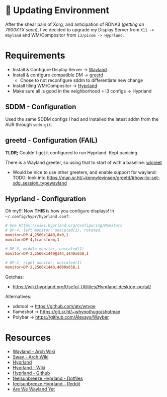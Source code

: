 # 🍚 Updating Environment
After the shear pain of Xorg, and anticipation of RDNA3 (*getting an 7900XTX soon*), I've decided
to upgrade my Display Server from `X11 -> Wayland` and WM/Compositor from `i3/picom -> Hyprland`.

# Requirements
- Install & Configure Display Server -> [Wayland][1]
- Install & configure compatible DM -> [greetd][5]
  - Chose to not reconfigure sddm to differentiate new change
- Install tiling WM/Compositor -> [Hyprland][2]
- Make sure all is good in the neighborhood = i3 configs -> Hyprland

## SDDM - Configuration
Used the same SDDM configs I had and installed the latest sddm from the AUR through `sddm-git`.

## greetd - Configuration (FAIL)
**TLDR;** Couldn't get it configured to run Hyprland. Kept panicing.

There is a Wayland greeter, so using that to start of with a baseline: [wlgreet][6]
- Would be nice to use other greeters, and enable support for wayland: TODO: look into https://man.sr.ht/~kennylevinsen/greetd/#how-to-set-xdg_session_typewayland

## Hyprland - Configuration
Oh my!!! Now **THIS** is how you configure displays!
In `~/.config/hypr/hyprland.conf`:
```conf
# See https://wiki.hyprland.org/Configuring/Monitors
# DP-4, left monitor, unscaled(1), rotated.
monitor=DP-4,2560x1440,0x0,1
monitor=DP-4,transform,1

# DP-3, middle monitor, unscaled(1)
monitor=DP-3,2560x1440@144,1440x658,1

# DP-2, right monitor, unscaled(1)
monitor=DP-2,2560x1440,4000x658,1
```

Gotchas:
- https://wiki.hyprland.org/Useful-Utilities/Hyprland-desktop-portal/

Alternatives:
- xdotool -> https://github.com/atx/wtype
- flameshot -> https://git.sr.ht/~whynothugo/shotman
- Polybar -> https://github.com/Alexays/Waybar

# Resources
- [Wayland - Arch Wiki][1]
- [Sway - Arch Wiki][4]
- [Hyprland][2]
- [Hyprland - Wiki][2-wiki]
- [Hyprland - Github][2-git]
- [feelsunbreeze Hyprland - Dotfiles][3]
- [feelsunbreeze Hyprland - Reddit][3-reddit]
- [Are We Wayland Yet][7]

[1]: https://wiki.archlinux.org/title/Wayland
[2]: https://hyprland.org/
[2-wiki]: https://wiki.hyprland.org/
[2-git]: https://github.com/hyprwm/Hyprland
[3]: https://github.com/feelsunbreeze/.dotfiles/
[3-reddit]: https://www.reddit.com/r/unixporn/comments/zu2jlq/hyprland_lysergic_malfunction/
[4]: https://wiki.archlinux.org/title/Sway
[5]: https://wiki.archlinux.org/title/Greetd
[6]: https://git.sr.ht/~kennylevinsen/wlgreet
[7]: https://arewewaylandyet.com/
